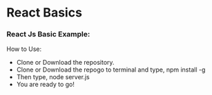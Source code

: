# React Basics
### React Js Basic Example:

 How to Use:
- Clone or Download the repository.
- Clone or Download the repogo to terminal and type, npm install -g
- Then type, node server.js
- You are ready to go!
